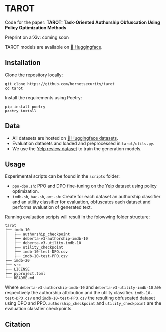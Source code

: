 # TAROT

Code for the paper: **TAROT: Task-Oriented Authorship Obfuscation Using Policy Optimization Methods**

Preprint on arXiv: coming soon

TAROT models are available on [🤗 Huggingface](https://huggingface.co/collections/gabrielloiseau/tarot-66a20fef9d0cd83041e88506).

## Installation
Clone the repository locally:
```
git clone https://github.com/hornetsecurity/tarot
cd tarot
```

Install the requirements using Poetry:
```
pip install poetry
poetry install
```

## Data
- All datasets are hosted on [🤗 Huggingface datasets](https://huggingface.co/datasets). 
- Evaluation datasets and loaded and preprocessed in `tarot/utils.py`. 
- We use the [Yelp review dataset](https://huggingface.co/datasets/Yelp/yelp_review_full) to train the generation models.

## Usage
Experimental scripts can be found in the `scripts` folder:
- `ppo-dpo.sh`: PPO and DPO fine-tuning on the Yelp dataset using policy optimization.  
- `imdb.sh`, `bac.sh`, `amt.sh`: Create for each dataset an authorship classifier and an utility classifier for evaluation, obfuscates each dataset and performs evaluation of generated text. 

Running evaluation scripts will result in the folowwing folder structure:
```
tarot
├── imdb-10
│   ├── authorship_checkpoint
│   ├── deberta-v3-authorship-imdb-10
│   ├── deberta-v3-utility-imdb-10
│   ├── utility_checkpoint
│   ├── imdb-10-test-DPO.csv
│   ├── imdb-10-test-PPO.csv
├── imdb-20
├── src
├── LICENSE
├── pyproject.toml
└── README.md
```
Where `deberta-v3-authorship-imdb-10` and `deberta-v3-utility-imdb-10` are respectively the authorship attribution and the utility classifier. `imdb-10-test-DPO.csv` and `imdb-10-test-PPO.csv` the resulting obfuscated dataset using DPO and PPO. `authorship_checkpoint` and `utility_checkpoint` are the evaluation classfier checkpoints.

## Citation
```
```
